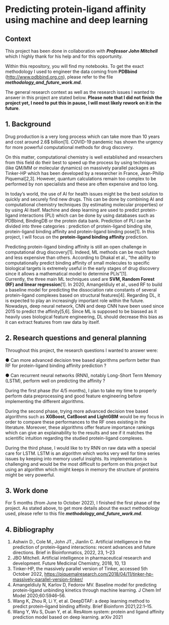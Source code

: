 # Predicting protein-ligand affinity using machine and deep learning
## Context
This project has been done in collaboration with ***Professor John Mitchell*** which I highly thank for his help and for this opportunity. 

Within this repository, you will find my notebooks. To get the exact methodology I used to engineer the data coming from **PDBbind** (http://www.pdbbind.org.cn), please refer to the file ***methodology_and_future_work.md***.

The general research context as well as the research issues I wanted to answer in this project are stated below. 
**Please note that I did not finish the project yet, I need to put this in pause, I will most likely rework on it in the future**. 

## 1. Background
Drug production is a very long process which can take more than 10 years and cost around
2.6$ billion[1]. COVID-19 pandemic has shown the urgency for more powerful computational
methods for drug discovery. 

On this matter, computational chemistry is well established and researchers from this field do their best to speed up the process by using techniques (like QM/MM or molecular dynamics) on massively parallel packages as Tinker-HP which has been developed by a researcher in France, Jean-Philip Piquemal[2,3]. However, quantum calculations remain too complex to be performed by non specialists and these are often expensive and too long.

In today’s world, the use of AI for health issues might be the best solution to quickly and securely find new drugs. This can be done by combining AI and computational chemistry techniques (by estimating molecular properties) or by using AI itself. Machine and deep learning are used to predict protein-ligand interactions (PLI) which can be done by using databases such as PDBbind, BindingDB or the protein data bank. Prediction of PLI can be divided into three categories : prediction of protein-ligand binding site, protein-ligand binding affinity and protein-ligand binding pose[1]. In this project, I will focus on the **protein-ligand binding affinity** prediction.

Predicting protein-ligand binding affinity is still an open challenge in computational drug discovery[1]. Indeed, ML methods can be much faster and less expensive than others. According to Dhakal et al., “the ability to computationally predict binding affinity of small
molecules to specific biological targets is extremely useful in the early stages of drug discovery since it allows a mathematical model to determine PLIs”[1]. \
Currently, the three main ML techniques used are **SVM, Random Forest (RF) and linear regression**[1]. In 2020, Amangeldiuly et al., used RF to build a baseline model for predicting the dissociation rate constants of several protein-ligand complexes based on structural
features[4]. Regarding DL, it is expected to play an increasingly important role within the future. Nowadays, deep neural network, CNN and deep CNN have been used since 2015 to predict the affinity[5,6]. Since ML is supposed to be biassed as it heavily uses biological
feature engineering, DL should decrease this bias as it can extract features from raw data by itself.

## 2. Research questions and general planning
Throughout this project, the research questions I wanted to answer were: 

● Can more advanced decision tree based algorithms perform better than RF for protein-ligand binding affinity prediction ?

● Can recurrent neural networks (RNN), notably Long-Short Term Memory (LSTM), perform well on predicting the affinity ?

During the first phase (for 4/5 months), I plan to take my time to properly perform data preprocessing and good feature engineering before implementing the different algorithms.

During the second phase, trying more advanced decision tree based algorithms such as **XGBoost, CatBoost and LightGBM** would be my focus in order to compare these performances to the RF ones existing in the literature. Moreover, these algorithms offer feature importance rankings which can give an explainability to the results and see if it matches the scientific intuition regarding the studied protein-ligand complexes. 

During the third phase, I would like to try RNN on raw data with a special care for LSTM. LSTM is an algorithm which works very well for time series issues by keeping into memory useful insights. Its implementation is challenging and would be the most difficult to perform on this project but using an algorithm which might keeps in memory the structure of proteins
might be very powerful.

## 3. Work done 
For 5 months (from June to October 2022), I finished the first phase of the project. As stated above, to get more details about the exact methodology used, please refer to this file ***methodology_and_future_work.md***.

## 4. Bibliography
1. Ashwin D., Cole M., John JT., Jianlin C. Artificial intelligence in the prediction of
protein–ligand interactions: recent advances and future directions. Brief in Bioinformatics,
2022, 23, 1–23
2. JBO Mitchell. Artificial intelligence in pharmaceutical research and development. Future
Medicinal Chemistry, 2018, 10, 13
3. Tinker-HP, the massively parallel version of Tinker, accessed 5th October 2022,
https://piquemalresearch.com/2018/04/11/tinker-hp-massively-parallel-version-tinker/
4. Amangeldiuly N, Karlov D, Fedorov MV. Baseline model for predicting protein-ligand
unbinding kinetics through machine learning. J Chem Inf Model 2020;60:5946–56.
5. Wang K, Zhou R, Li Y, et al. DeepDTAF: a deep learning method to predict protein–ligand
binding affinity. Brief Bioinform 2021;22:1–15.
6. Wang Y, Wu S, Duan Y, et al. ResAtom system: protein and ligand affinity prediction
model based on deep learning. arXiv 2021
